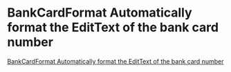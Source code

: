 # BankCardFormat Automatically format the EditText of the bank card number
[BankCardFormat Automatically format the EditText of the bank card number](https://aiwithcloud.com/2022/09/15/bankcardformat_automatically_format_the_edittext_of_the_bank_card_number/)